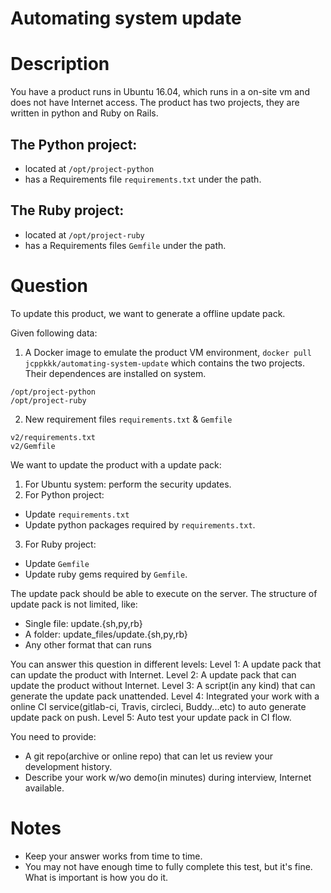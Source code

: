 Automating system update
===
# Description
You have a product runs in Ubuntu 16.04, which runs in a on-site vm and does not have Internet access. The product has two projects, they are written in python and Ruby on Rails.

## The Python project:
  - located at `/opt/project-python`
  - has a Requirements file `requirements.txt` under the path.

## The Ruby project:
- located at `/opt/project-ruby`
- has a Requirements files `Gemfile` under the path.

# Question
To update this product, we want to generate a offline update pack.

Given following data:
1. A Docker image to emulate the product VM environment, `docker pull jcppkkk/automating-system-update`
  which contains the two projects. Their dependences are installed on system.
  ~~~
  /opt/project-python
  /opt/project-ruby
  ~~~
2. New requirement files `requirements.txt` & `Gemfile`
  ~~~
  v2/requirements.txt
  v2/Gemfile
  ~~~

We want to update the product with a update pack:
1. For Ubuntu system: perform the security updates.
2. For Python project:
  - Update `requirements.txt`
  - Update python packages required by `requirements.txt`.
3. For Ruby project:
  - Update `Gemfile`
  - Update ruby gems required by `Gemfile`.

The update pack should be able to execute on the server.
The structure of update pack is not limited, like:
  - Single file: update.{sh,py,rb}
  - A folder: update_files/update.{sh,py,rb}
  - Any other format that can runs

You can answer this question in different levels:
Level 1: A update pack that can update the product with Internet.
Level 2: A update pack that can update the product without Internet.
Level 3: A script(in any kind) that can generate the update pack unattended.
Level 4: Integrated your work with a online CI service(gitlab-ci, Travis, circleci, Buddy...etc) to auto generate update pack on push.
Level 5: Auto test your update pack in CI flow.

You need to provide:
- A git repo(archive or online repo) that can let us review your development history.
- Describe your work w/wo demo(in minutes) during interview, Internet available.

# Notes
- Keep your answer works from time to time.
- You may not have enough time to fully complete this test, but it's fine. What is important is how you do it.
